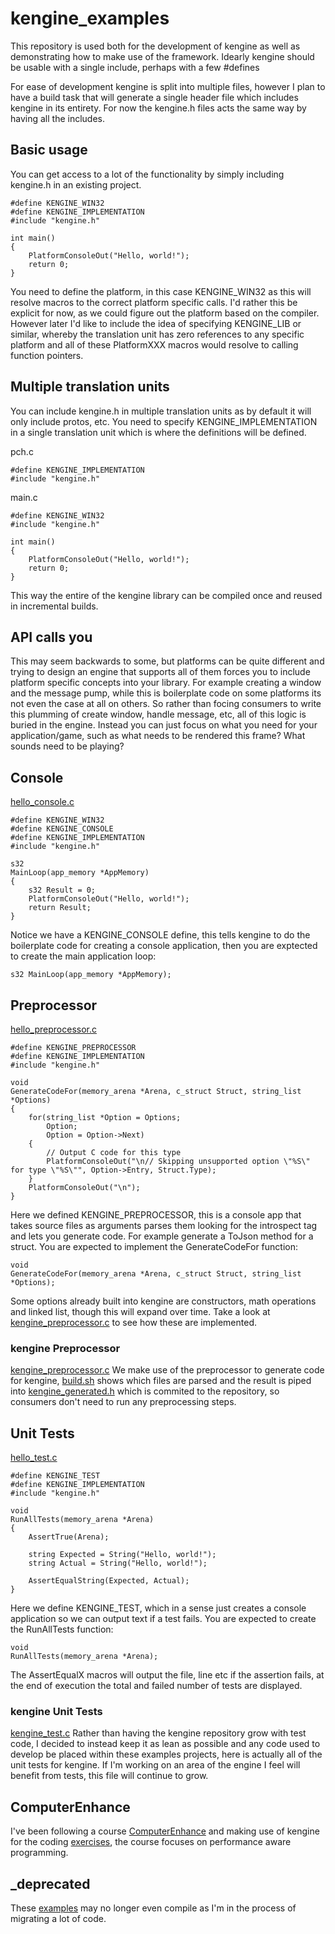 # kengine_examples

This repository is used both for the development of kengine as well as demonstrating how to make use of the framework. Idearly kengine should be usable with a single include, perhaps with a few #defines

For ease of development kengine is split into multiple files, however I plan to have a build task that will generate a single header file which includes kengine in its entirety. For now the kengine.h files acts the same way by having all the includes.

## Basic usage
You can get access to a lot of the functionality by simply including kengine.h in an existing project.
```
#define KENGINE_WIN32
#define KENGINE_IMPLEMENTATION
#include "kengine.h"

int main()
{
    PlatformConsoleOut("Hello, world!");
    return 0;
}
```
You need to define the platform, in this case KENGINE_WIN32 as this will resolve macros to the correct platform specific calls. I'd rather this be explicit for now, as we could figure out the platform based on the compiler. However later I'd like to include the idea of specifying KENGINE_LIB or similar, whereby the translation unit has zero references to any specific platform and all of these PlatformXXX macros would resolve to calling function pointers.

## Multiple translation units
You can include kengine.h in multiple translation units as by default it will only include protos, etc. You need to specify KENGINE_IMPLEMENTATION in a single translation unit which is where the definitions will be defined.

pch.c
```
#define KENGINE_IMPLEMENTATION
#include "kengine.h"
```

main.c
```
#define KENGINE_WIN32
#include "kengine.h"

int main()
{
    PlatformConsoleOut("Hello, world!");
    return 0;
}
```
This way the entire of the kengine library can be compiled once and reused in incremental builds.

## API calls you
This may seem backwards to some, but platforms can be quite different and trying to design an engine that supports all of them forces you to include platform specific concepts into your library. For example creating a window and the message pump, while this is boilerplate code on some platforms its not even the case at all on others. So rather than focing consumers to write this plumming of create window, handle message, etc, all of this logic is buried in the engine. Instead you can just focus on what you need for your application/game, such as what needs to be rendered this frame? What sounds need to be playing?

## Console

[hello_console.c](https://github.com/kstandbridge/kengine_examples/blob/main/hello_console/hello_console.c)
```
#define KENGINE_WIN32
#define KENGINE_CONSOLE
#define KENGINE_IMPLEMENTATION
#include "kengine.h"
                  
s32
MainLoop(app_memory *AppMemory)
{
    s32 Result = 0;
    PlatformConsoleOut("Hello, world!");                  
    return Result;
}
```
                  
Notice we have a KENGINE_CONSOLE define, this tells kengine to do the boilerplate code for creating a console application, then you are exptected to create the main application loop:
```
s32 MainLoop(app_memory *AppMemory);
```
## Preprocessor
[hello_preprocessor.c](https://github.com/kstandbridge/kengine_examples/blob/main/hello_preprocessor/hello_preprocessor.c)
```
#define KENGINE_PREPROCESSOR
#define KENGINE_IMPLEMENTATION
#include "kengine.h"

void
GenerateCodeFor(memory_arena *Arena, c_struct Struct, string_list *Options)
{
    for(string_list *Option = Options;
        Option;
        Option = Option->Next)
    {
        // Output C code for this type
        PlatformConsoleOut("\n// Skipping unsupported option \"%S\" for type \"%S\"", Option->Entry, Struct.Type);
    }
    PlatformConsoleOut("\n");
}
```
Here we defined KENGINE_PREPROCESSOR, this is a console app that takes source files as arguments parses them looking for the introspect tag and lets you generate code. For example generate a ToJson method for a struct. You are expected to implement the GenerateCodeFor function:
```
void
GenerateCodeFor(memory_arena *Arena, c_struct Struct, string_list *Options);
```
Some options already built into kengine are constructors, math operations and linked list, though this will expand over time. Take a look at [kengine_preprocessor.c](https://github.com/kstandbridge/kengine/blob/master/kengine/kengine_preprocessor.c) to see how these are implemented.

### kengine Preprocessor
[kengine_preprocessor.c](https://github.com/kstandbridge/kengine_examples/blob/main/kengine_preprocessor/kengine_preprocessor.c)
We make use of the preprocessor to generate code for kengine, [build.sh](https://github.com/kstandbridge/kengine_examples/blob/main/kengine_preprocessor/build.sh) shows which files are parsed and the result is piped into [kengine_generated.h](https://github.com/kstandbridge/kengine/blob/master/kengine/kengine_generated.h) which is commited to the repository, so consumers don't need to run any preprocessing steps.

## Unit Tests
[hello_test.c](https://github.com/kstandbridge/kengine_examples/blob/main/hello_test/hello_test.c)

```
#define KENGINE_TEST
#define KENGINE_IMPLEMENTATION
#include "kengine.h"

void
RunAllTests(memory_arena *Arena)
{
    AssertTrue(Arena);
    
    string Expected = String("Hello, world!");
    string Actual = String("Hello, world!");
    
    AssertEqualString(Expected, Actual);
}
```
Here we define KENGINE_TEST, which in a sense just creates a console application so we can output text if a test fails. You are expected to create the RunAllTests function:
```
void
RunAllTests(memory_arena *Arena);
```
The AssertEqualX macros will output the file, line etc if the assertion fails, at the end of execution the total and failed number of tests are displayed.

### kengine Unit Tests
[kengine_test.c](https://github.com/kstandbridge/kengine_examples/blob/main/kengine_test/kengine_test.c)
Rather than having the kengine repository grow with test code, I decided to instead keep it as lean as possible and any code used to develop be placed within these examples projects, here is actually all of the unit tests for kengine. If I'm working on an area of the engine I feel will benefit from tests, this file will continue to grow.

## ComputerEnhance
I've been following a course [ComputerEnhance](https://www.computerenhance.com/) and making use of kengine for the coding [exercises](https://github.com/kstandbridge/kengine_examples/tree/main/computer_enhance), the course focuses on performance aware programming.

## _deprecated
These [examples](https://github.com/kstandbridge/kengine_examples/tree/main/_deprecated) may no longer even compile as I'm in the process of migrating a lot of code.
